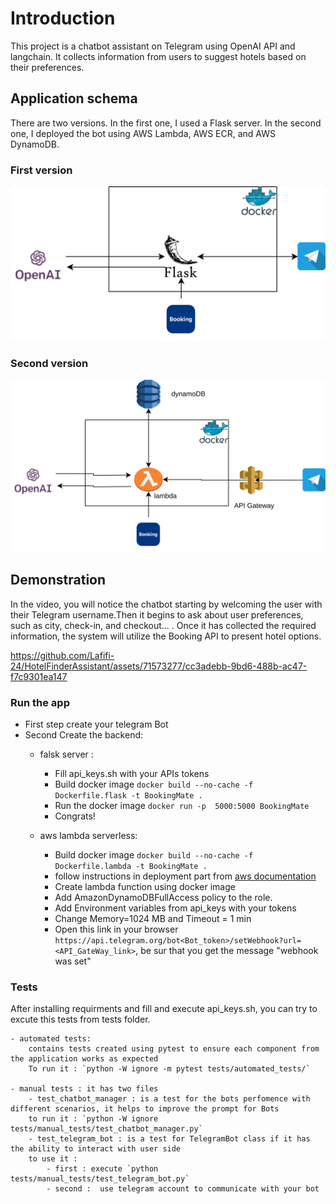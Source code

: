 # Introduction
This project is a chatbot assistant on Telegram using OpenAI API and langchain. It collects information from users to suggest hotels based on their preferences.
## Application schema
There are two versions. In the first one, I used a Flask server. In the second one, I deployed the bot using AWS Lambda, AWS ECR, and AWS DynamoDB.
### First version
![Alt text](./schema/flaskserver.drawio%20(1).png?raw=true)
### Second version
![Alt text](./schema/lambda.drawio.png?raw=true)
## Demonstration
In the video, you will notice the chatbot starting by welcoming the user with their Telegram username.Then it begins to ask about user preferences, such as city, check-in, and checkout... . Once it has collected the required information, the system will utilize the Booking API to present hotel options.



https://github.com/Lafifi-24/HotelFinderAssistant/assets/71573277/cc3adebb-9bd6-488b-ac47-f7c9301ea147



### Run the app
- First step create your telegram Bot
- Second Create the backend:
    - falsk server :

        - Fill api_keys.sh with your APIs tokens
        - Build docker image `docker build --no-cache -f Dockerfile.flask -t BookingMate .`
        - Run the docker image `docker run -p  5000:5000 BookingMate`
        - Congrats! 
    - aws lambda serverless:
        - Build docker image `docker build --no-cache -f Dockerfile.lambda -t BookingMate .`
        - follow instructions in deployment part from [aws documentation](https://docs.aws.amazon.com/lambda/latest/dg/python-image.html) 
        - Create lambda function using docker image 
        - Add AmazonDynamoDBFullAccess policy to the role.
        - Add Environment variables from api_keys with your tokens
        - Change Memory=1024 MB and Timeout = 1 min 
        - Open this link in your browser `https://api.telegram.org/bot<Bot_token>/setWebhook?url=<API_GateWay_link>`, be sur that you get the message "webhook was set"



### Tests
After installing requirments and fill and execute api_keys.sh, you can try to excute this tests from tests folder.

    - automated tests:
        contains tests created using pytest to ensure each component from the application works as expected 
        To run it : `python -W ignore -m pytest tests/automated_tests/`

    - manual tests : it has two files 
        - test_chatbot_manager : is a test for the bots perfomence with different scenarios, it helps to improve the prompt for Bots 
        to run it : `python -W ignore tests/manual_tests/test_chatbot_manager.py`
        - test_telegram_bot : is a test for TelegramBot class if it has the ability to interact with user side 
        to use it : 
            - first : execute `python tests/manual_tests/test_telegram_bot.py`
            - second :  use telegram account to communicate with your bot

